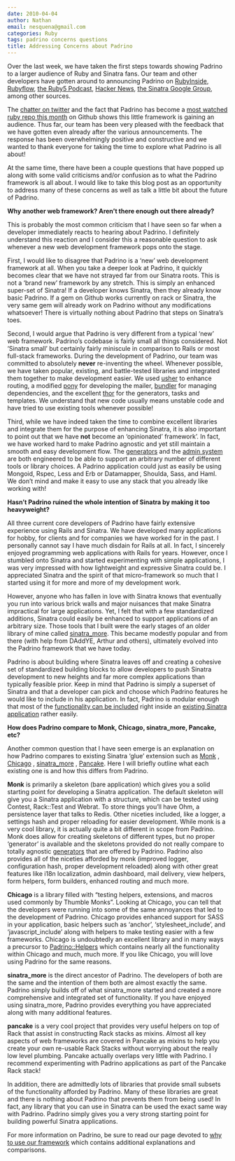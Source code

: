 ```yaml
---
date: 2010-04-04
author: Nathan
email: nesquena@gmail.com
categories: Ruby
tags: padrino concerns questions
title: Addressing Concerns about Padrino
---
```


Over the last week, we have taken the first steps towards showing Padrino to a larger audience of Ruby and Sinatra fans. Our team and other developers have gotten around to announcing Padrino on [RubyInside](http://www.rubyinside.com/padrino-sinatra-webapp-framework-3198.html), [Rubyflow](http://rubyflow.com/items/3665), [the Ruby5 Podcast](http://ruby5.envylabs.com/episodes/64-episode-62-march-26-2010), [Hacker News](http://news.ycombinator.com/item?id=1235078), [the Sinatra Google Group](http://groups.google.com/group/sinatrarb/browse_thread/thread/ee691be6213cf0a1/3471ff1def80b062?pli=1), among other sources.

The [chatter on twitter](http://search.twitter.com/search?q=padrino+framework) and the fact that Padrino has become a [most watched ruby repo this month](http://github.com/languages/Ruby) on Github shows this little framework is gaining an audience. Thus far, our team has been very pleased with the feedback that we have gotten even already after the various announcements. The response has been overwhelmingly positive and constructive and we wanted to thank everyone for taking the time to explore what Padrino is all about!

At the same time, there have been a couple questions that have popped up along with some valid criticisms and/or confusion as to what the Padrino framework is all about. I would like to take this blog post as an opportunity to address many of these concerns as well as talk a little bit about the future of Padrino.


**Why another web framework? Aren’t there enough out there already?**

This is probably the most common criticism that I have seen so far when a developer immediately reacts to hearing about Padrino. I definitely understand this reaction and I consider this a reasonable question to ask whenever a new web development framework pops onto the stage.

First, I would like to disagree that Padrino is a ‘new’ web development framework at all. When you take a deeper look at Padrino, it quickly becomes clear that we have not strayed far from our Sinatra roots. This is not a ‘brand new’ framework by any stretch. This is simply an enhanced super-set of Sinatra! If a developer knows Sinatra, then they already know basic Padrino. If a gem on Github works currently on rack or Sinatra, the very same gem will already work on Padrino without any modifications whatsoever! There is virtually nothing about Padrino that steps on Sinatra’s toes.

Second, I would argue that Padrino is very different from a typical ‘new’ web framework. Padrino’s codebase is fairly small all things considered. Not ‘Sinatra small’ but certainly fairly miniscule in comparison to Rails or most full-stack frameworks. During the development of Padrino, our team was committed to absolutely **never** re-inventing the wheel. Whenever possible, we have taken popular, existing, and battle-tested libraries and integrated them together to make development easier. We used [usher](http://github.com/joshbuddy/usher) to enhance routing, a modified [pony](http://github.com/adamwiggins/pony) for developing the mailer, [bundler](http://github.com/carlhuda/bundler) for managing dependencies, and the excellent [thor](http://github.com/wycats/thor/) for the generators, tasks and templates. We understand that new code usually means unstable code and have tried to use existing tools whenever possible!

Third, while we have indeed taken the time to combine excellent libraries and integrate them for the purpose of enhancing Sinatra, it is also important to point out that we have **not** become an ‘opinionated’ framework’. In fact, we have worked hard to make Padrino agnostic and yet still maintain a smooth and easy development flow. The [generators](http://www.padrinorb.com/guides/generators) and the [admin system](http://www.padrinorb.com/guides/padrino-admin) are both engineered to be able to support an arbitrary number of different tools or library choices. A Padrino application could just as easily be using Mongoid, Rspec, Less and Erb or Datamapper, Shoulda, Sass, and Haml. We don’t mind and make it easy to use any stack that you already like working with!

**Hasn’t Padrino ruined the whole intention of Sinatra by making it too heavyweight?**

All three current core developers of Padrino have fairly extensive experience using Rails and Sinatra. We have developed many applications for hobby, for clients and for companies we have worked for in the past. I personally cannot say I have much disdain for Rails at all. In fact, I sincerely enjoyed programming web applications with Rails for years. However, once I stumbled onto Sinatra and started experimenting with simple applications, I was very impressed with how lightweight and expressive Sinatra could be. I appreciated Sinatra and the spirit of that micro-framework so much that I started using it for more and more of my development work.

However, anyone who has fallen in love with Sinatra knows that eventually you run into various brick walls and major nuisances that make Sinatra impractical for large applications. Yet, I felt that with a few standardized additions, Sinatra could easily be enhanced to support applications of an arbitrary size. Those tools that I built were the early stages of an older library of mine called [sinatra\_more](http://github.com/nesquena/sinatra_more). This became modestly popular and from there (with help from DAddYE, Arthur and others), ultimately evolved into the Padrino framework that we have today.

Padrino is about building where Sinatra leaves off and creating a cohesive set of standardized building blocks to allow developers to push Sinatra development to new heights and far more complex applications than typically feasible prior. Keep in mind that Padrino is simply a superset of Sinatra and that a developer can pick and choose which Padrino features he would like to include in his application. In fact, Padrino is modular enough that most of the [functionality can be included](http://www.padrinorb.com/guides/standalone-usage-in-sinatra) right inside an [existing Sinatra application](http://www.padrinorb.com/guides/standalone-usage-in-sinatra) rather easily.

**How does Padrino compare to Monk, Chicago, sinatra\_more, Pancake, etc?**

Another common question that I have seen emerge is an explanation on how Padrino compares to existing Sinatra ‘glue’ extension such as [Monk](http://monkrb.com/) , [Chicago](http://github.com/thumblemonks/chicago) , [sinatra\_more](http://github.com/nesquena/sinatra_more) , [Pancake](http://github.com/hassox/pancake). Here I will briefly outline what each existing one is and how this differs from Padrino.

**Monk** is primarily a skeleton (bare application) which gives you a solid starting point for developing a Sinatra application. The default skeleton will give you a Sinatra application with a structure, which can be tested using Contest, Rack::Test and Webrat. To store things you’ll have Ohm, a persistence layer that talks to Redis. Other niceties included, like a logger, a settings hash and proper reloading for easier development. While monk is a very cool library, it is actually quite a bit different in scope from Padrino. Monk does allow for creating skeletons of different types, but no proper ‘generator’ is available and the skeletons provided do not really compare to totally agnostic [generators](http://www.padrinorb.com/guides/generators) that are offered by Padrino. Padrino also provides all of the niceties afforded by monk (improved logger, configuration hash, proper development reloaded) along with other great features like i18n localization, admin dashboard, mail delivery, view helpers, form helpers, form builders, enhanced routing and much more.

**Chicago** is a library filled with “testing helpers, extensions, and macros used commonly by Thumble Monks”. Looking at Chicago, you can tell that the developers were running into some of the same annoyances that led to the development of Padrino. Chicago provides enhanced support for SASS in your application, basic helpers such as ‘anchor’, ‘stylesheet\_include’, and ‘javascript\_include’ along with helpers to make testing easier with a few frameworks. Chicago is undoubtedly an excellent library and in many ways a precursor to [Padrino::Helpers](http://www.padrinorb.com/guides/application-helpers) which contains nearly all the functionality within Chicago and much, much more. If you like Chicago, you will love using Padrino for the same reasons.

**sinatra\_more** is the direct ancestor of Padrino. The developers of both are the same and the intention of them both are almost exactly the same. Padrino simply builds off of what sinatra\_more started and created a more comprehensive and integrated set of functionality. If you have enjoyed using sinatra\_more, Padrino provides everything you have appreciated along with many additional features.

**pancake** is a very cool project that provides very useful helpers on top of Rack that assist in constructing Rack stacks as mixins. Almost all key aspects of web frameworks are covered in Pancake as mixins to help you create your own re-usable Rack Stacks without worrying about the really low level plumbing. Pancake actually overlaps very little with Padrino. I recommend experimenting with Padrino applications as part of the Pancake Rack stack!

In addition, there are admittedly lots of libraries that provide small subsets of the functionality afforded by Padrino. Many of these libraries are great and there is nothing about Padrino that prevents them from being used! In fact, any library that you can use in Sinatra can be used the exact same way with Padrino. Padrino simply gives you a very strong starting point for building powerful Sinatra applications.

For more information on Padrino, be sure to read our page devoted to [why to use our framework](http://www.padrinorb.com/pages/why) which contains additional explanations and comparisons.

